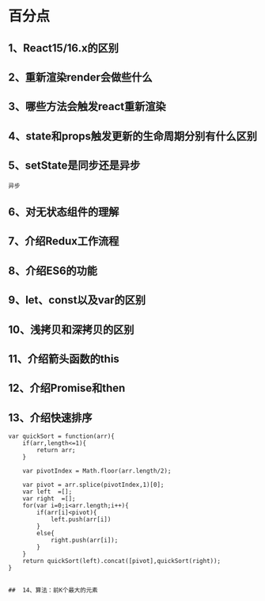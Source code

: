 # 百分点


##  1、React15/16.x的区别


##  2、重新渲染render会做些什么



##  3、哪些方法会触发react重新渲染



##  4、state和props触发更新的生命周期分别有什么区别


	
##  5、setState是同步还是异步
    异步

##  6、对无状态组件的理解    			


##  7、介绍Redux工作流程


##  8、介绍ES6的功能


##  9、let、const以及var的区别      




##  10、浅拷贝和深拷贝的区别



##  11、介绍箭头函数的this
   

##  12、介绍Promise和then


##  13、介绍快速排序
 
	var quickSort = function(arr){
		if(arr,length<=1){
			return arr;
		}
		
		var pivotIndex = Math.floor(arr.length/2);

		var pivot = arr.splice(pivotIndex,1)[0];
		var left  =[];
		var right  =[];
		for(var i=0;i<arr.length;i++){
			if(arr[i]<pivot){
				left.push(arr[i])
			}
			else{
				right.push(arr[i]);
			}
		}
		return quickSort(left).concat([pivot],quickSort(right));
	}


	##  14、算法：前K个最大的元素

